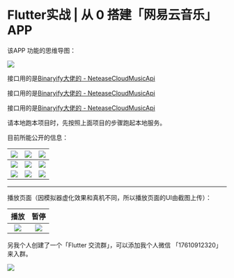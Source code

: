 # Flutter实战 | 从 0 搭建「网易云音乐」APP

该APP 功能的思维导图：

![](http://pic.d3collection.cn/2019-10-09-140344.png)



接口用的是[Binaryify大佬的 - NeteaseCloudMusicApi](https://github.com/Binaryify/NeteaseCloudMusicApi)

接口用的是[Binaryify大佬的 - NeteaseCloudMusicApi](https://github.com/Binaryify/NeteaseCloudMusicApi)

接口用的是[Binaryify大佬的 - NeteaseCloudMusicApi](https://github.com/Binaryify/NeteaseCloudMusicApi)

请本地跑本项目时，先按照上面项目的步骤跑起本地服务。



目前所能公开的信息：

| ![](http://pic.d3collection.cn/2019-10-13-132011.png) | ![](http://pic.d3collection.cn/2019-10-13-132000.png) | ![](http://pic.d3collection.cn/2019-10-13-125812.png) |
| ----------------------------------------------------- | ----------------------------------------------------- | ----------------------------------------------------- |
| ![](http://pic.d3collection.cn/2019-10-13-125844.png) | ![](http://pic.d3collection.cn/2019-10-13-130202.png) | ![](http://pic.d3collection.cn/2019-10-13-130248.png) |
| ![](http://pic.d3collection.cn/2019-10-14-151915.png) | ![](http://pic.d3collection.cn/2019-10-16-062303.png) |                                      ![](http://pic.d3collection.cn/2019-10-22-074251.png)                |

---

播放页面（因模拟器虚化效果和真机不同，所以播放页面的UI由截图上传）：

| 播放 |  暂停    |
| :-----------------------------------------------------: | :----: |
|                                 ![](http://pic.d3collection.cn/2019-10-21-025741.jpg)                      |  ![](http://pic.d3collection.cn/2019-10-21-025618.jpg)    |



另我个人创建了一个「Flutter 交流群」，可以添加我个人微信 「17610912320」来入群。



![](http://pic.d3collection.cn/2019-10-09-140347.png)








